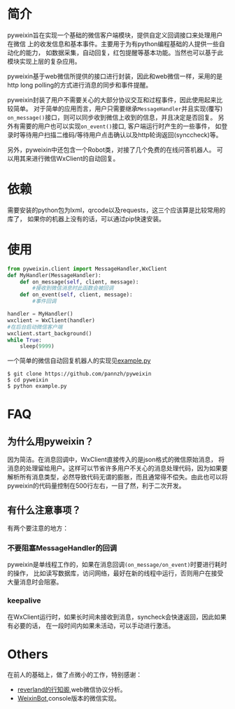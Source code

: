 # 简介

pyweixin旨在实现一个基础的微信客户端模块，提供自定义回调接口来处理用户在微信
上的收发信息和基本事件。主要用于为有python编程基础的人提供一些自动化的能力，
如数据采集，自动回复，红包提醒等基本功能。当然也可以基于此模块实现上层的复杂应用。

pyweixin基于web微信所提供的接口进行封装，因此和web微信一样，采用的是
http long polling的方式进行消息的同步和事件提醒。

pyweixin封装了用户不需要关心的大部分协议交互和过程事件，因此使用起来比较简单。
对于简单的应用而言，用户只需要继承`MessageHandler`并且实现(覆写)
`on_message()`接口，则可以同步收到微信上收到的信息，并且决定是否回复。
另外有需要的用户也可以实现`on_event()`接口, 客户端运行时产生的一些事件，
如登录时等待用户扫描二维码/等待用户点击确认以及http轮询返回(synccheck)等。

另外，pyweixin中还包含一个Robot类，对接了几个免费的在线问答机器人。
可以用其来进行微信WxClient的自动回复。

# 依赖

需要安装的python包为lxml，qrcode以及requests，这三个应该算是比较常用的库了，
如果你的机器上没有的话，可以通过pip快速安装。

# 使用

```python
from pyweixin.client import MessageHandler,WxClient
def MyHandler(MessageHandler):
    def on_message(self, client, message):
        #接收到微信消息时此函数会被回调
    def on_event(self, client, message):
        #事件回调

handler = MyHandler()
wxclient = WxClient(handler)
#在后台启动微信客户端
wxclient.start_background() 
while True:
    sleep(9999)

```

一个简单的微信自动回复机器人的实现见[example.py](./example.py)

```
$ git clone https://github.com/pannzh/pyweixin
$ cd pyweixin
$ python example.py
```

# FAQ

## 为什么用pyweixin？

因为简洁。在消息回调中，WxClient直接传入的是json格式的微信原始消息，
将消息的处理留给用户。这样可以节省许多用户不关心的消息处理代码，因为如果要
解析所有消息类型，必然导致代码无谓的膨胀，而且通常得不偿失。由此也可以将
pyweixin的代码量控制在500行左右，一目了然，利于二次开发。

## 有什么注意事项？

有两个要注意的地方：

### 不要阻塞MessageHandler的回调

pyweixin是单线程工作的，如果在消息回调`(on_message/on_event)`时要进行耗时的操作，
比如读写数据库，访问网络，最好在新的线程中运行，否则用户在接受大量消息时会阻塞。

### keepalive

在WxClient运行时，如果长时间未接收到消息，syncheck会快速返回，因此如果有必要的话，
在一段时间内如果未活动，可以手动进行激活。


# Others

在前人的基础上，做了点微小的工作，特别感谢：

- [reverland的行知阁](http://reverland.org/javascript/2016/01/15/webchat-user-bot/),web微信协议分析。
- [WeixinBot](https://github.com/Urinx/WeixinBot),console版本的微信实现。
